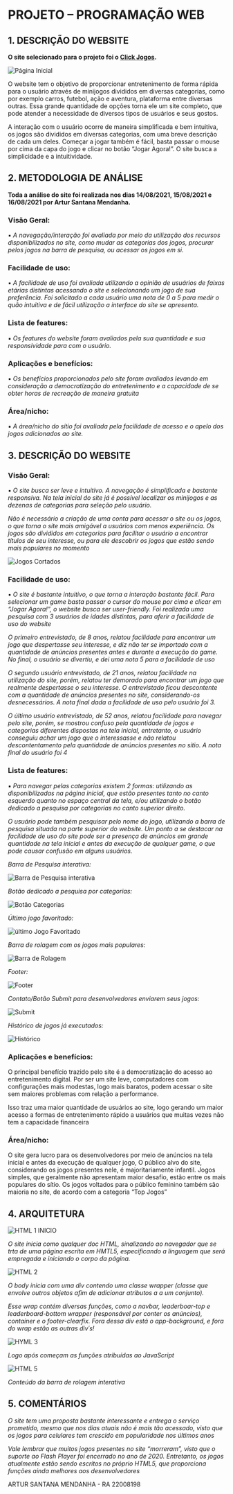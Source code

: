 # **PROJETO – PROGRAMAÇÃO WEB**

## **1. DESCRIÇÃO DO WEBSITE**



**O site selecionado para o projeto foi o [Click Jogos](https://www.clickjogos.com.br/).**

![Página Inicial](https://user-images.githubusercontent.com/83186864/129992729-34ba3060-97da-42cc-9cbc-db22a3ad0ae3.png)


O website tem o objetivo de proporcionar entretenimento de forma rápida para o usuário através de minijogos divididos em diversas categorias, como por exemplo carros, futebol, ação e aventura, plataforma entre diversas outras. Essa grande quantidade de opções torna ele um site completo, que pode atender a necessidade de diversos tipos de usuários e seus gostos.

A interação com o usuário ocorre de maneira simplificada e bem intuitiva, os jogos são divididos em diversas categorias, com uma breve descrição de cada um deles. Começar a jogar também é fácil, basta passar o mouse por cima da capa do jogo e clicar no botão “Jogar Agora!”. O site busca a simplicidade e a intuitividade.
 
## **2. METODOLOGIA DE ANÁLISE**

**Toda a análise do site foi realizada nos dias 14/08/2021, 15/08/2021 e 16/08/2021 por Artur Santana Mendanha.**

### **Visão Geral:**	
 
 ▪ *A navegação/interação foi avaliada por meio da utilização dos recursos disponibilizados no site, como mudar as categorias dos jogos, procurar pelos jogos na barra de pesquisa, ou acessar os jogos em si.*

### **Facilidade de uso:**
 
 ▪ *A facilidade de uso foi avaliada utilizando a opinião de usuários de faixas etárias distintas acessando o site e selecionando um jogo de sua preferência. Foi solicitado a cada usuário uma nota de 0 a 5 para medir o quão intuitiva e de fácil utilização a interface do site se apresenta.*

### **Lista de features:**
 
 ▪ *Os features do website foram avaliados pela sua quantidade e sua responsividade para com o usuário.*

### **Aplicações e benefícios:**
 
 ▪ *Os benefícios proporcionados pelo site foram avaliados levando em consideração a democratização do entretenimento e a capacidade de se obter horas de recreação de maneira gratuita*

### **Área/nicho:**
 
 ▪ *A área/nicho do sítio foi avaliada pela facilidade de acesso e o apelo dos jogos adicionados ao site.*
 
## **3. DESCRIÇÃO DO WEBSITE**

### **Visão Geral:**  

▪ *O site busca ser leve e intuitivo. A navegação é simplificada e bastante responsiva. Na tela inicial do site já é possível localizar os minijogos e as dezenas de categorias para seleção pelo usuário.*

*Não é necessário a criação de uma conta para acessar o site ou os jogos, o que torna o site mais amigável a usuários com menos experiência.
Os jogos são divididos em categorias para facilitar o usuário a encontrar títulos de seu interesse, ou para ele descobrir os jogos que estão sendo mais populares no momento*

![Jogos Cortados](https://user-images.githubusercontent.com/83186864/129992915-a41dd9a3-efc8-45fa-b7cf-1cd45787f858.png)


### **Facilidade de uso:** 

 ▪ *O site é bastante intuitivo, o que torna a interação bastante fácil. Para selecionar um game basta passar o cursor do mouse por cima e clicar em “Jogar Agora!”, o website busca ser user-friendly. Foi realizada uma pesquisa com 3 usuários de idades distintas, para aferir a facilidade de uso do website*
    
*O primeiro entrevistado, de 8 anos, relatou facilidade para encontrar um jogo que despertasse seu interesse, e diz não ter se importado com a quantidade de anúncios presentes antes e durante a execução do game. No final, o usuário se divertiu, e dei uma nota 5 para a facilidade de uso*

*O segundo usuário entrevistado, de 21 anos, relatou facilidade na utilização do site, porém, relatou ter demorado para encontrar um jogo que realmente despertasse o seu interesse. O entrevistado ficou descontente com a quantidade de anúncios presentes no site, considerando-os desnecessários. A nota final dada a facilidade de uso pelo usuário foi 3.*

*O último usuário entrevistado, de 52 anos, relatou facilidade para navegar pelo site, porém, se mostrou confuso pela quantidade de jogos e categorias diferentes dispostas na tela inicial, entretanto, o usuário conseguiu achar um jogo que o interessasse e não relatou descontentamento pela quantidade de anúncios presentes no sítio. A nota final do usuário foi 4*

### **Lista de features:** 

▪ *Para navegar pelas categorias existem 2 formas: utilizando as disponibilizadas na página inicial, que estão presentes tanto no canto esquerdo quanto no espaço central da tela, e/ou utilizando o botão dedicado a pesquisa por categorias no canto superior direito.*

*O usuário pode também pesquisar pelo nome do jogo, utilizando a barra de pesquisa situada na parte superior do website. Um ponto a se destacar na facilidade de uso do site pode ser a presença de anúncios em grande quantidade na tela inicial e antes da execução de qualquer game, o que pode causar confusão em alguns usuários.*


*Barra de Pesquisa interativa:*

![Barra de Pesquisa interativa](https://user-images.githubusercontent.com/83186864/129991584-1bfc08b6-d801-4d10-9ecc-707a41d8be91.png)

*Botão dedicado a pesquisa por categorias:*

![Botão Categorias](https://user-images.githubusercontent.com/83186864/129991994-4cd97f3d-b975-42e5-9204-e6744a216eae.png)

*Último jogo favoritado:*

![último Jogo Favoritado](https://user-images.githubusercontent.com/83186864/129992131-842c2128-8cb7-426c-8490-4eec11f60edc.png)

*Barra de rolagem com os jogos mais populares:*

![Barra de Rolagem](https://user-images.githubusercontent.com/83186864/129992306-3161aba0-311d-4c6c-af5f-1007dd504fa0.png)

*Footer:*

![Footer](https://user-images.githubusercontent.com/83186864/129992398-b82b345a-1da0-4287-ac59-8233f757f426.png)

*Contato/Botão Submit para desenvolvedores enviarem seus jogos:*

![Submit](https://user-images.githubusercontent.com/83186864/129992606-a8451022-fedc-4683-9c03-2ce476b10362.png)

*Histórico de jogos já executados:*

![Histórico](https://user-images.githubusercontent.com/83186864/129992521-d348b162-77d1-4f7a-b6c0-31eeed50930e.png)


### **Aplicações e benefícios:**

  O principal benefício trazido pelo site é a democratização do acesso ao entretenimento digital. Por ser um site leve, computadores com configurações mais modestas, logo mais baratos, podem acessar o site sem maiores problemas com relação a performance.
  
Isso traz uma maior quantidade de usuários ao site, logo gerando um maior acesso a formas de entretenimento rápido a usuários que muitas vezes não tem a capacidade financeira
### **Área/nicho:**

  O site gera lucro para os desenvolvedores por meio de anúncios na tela inicial e antes da execução de qualquer jogo, O público alvo do site, considerando os jogos presentes nele, é majoritariamente infantil.
Jogos simples, que geralmente não apresentam maior desafio, estão entre os mais populares do sítio. Os jogos voltados para o público feminino também são maioria no site, de acordo com a categoria “Top Jogos”

## **4. ARQUITETURA**

![HTML 1 INICIO](https://user-images.githubusercontent.com/83186864/130099605-17c65755-88e0-4813-97ff-35ae360983b4.png)

*O site inicia como qualquer doc HTML, sinalizando ao navegador que se trta de uma página escrita em HMTL5, especificando a linguagem que será empregada e iniciando o corpo da página.*
  
![HTML 2](https://user-images.githubusercontent.com/83186864/130099854-0655532b-71e1-4a90-b48b-cb11ba61d3ef.png)

*O body inicia com uma div contendo uma classe wrapper (classe que envolve outros objetos afim de adicionar atributos a a um conjunto).*

*Esse wrap contém diversas funções, como a navbar, leaderboar-top e leaderboard-bottom wrapper (responsável por conter os anúncios), container e o footer-clearfix. Fora dessa div está o app-background, e fora do wrap estão as outras div´s!*

![HYML 3](https://user-images.githubusercontent.com/83186864/130100064-467faec6-8e3b-40ce-9934-90ec23442dc5.png)

*Logo após começam as funções atribuídas ao JavaScript*

![HTML 5](https://user-images.githubusercontent.com/83186864/130117642-f5b3d219-db24-47e1-acc8-52f80f8e57f1.png)

*Conteúdo da barra de rolagem interativa*


## **5. COMENTÁRIOS**

*O site tem uma proposta bastante interessante e entrega o serviço prometido, mesmo que nos dias atuais não é mais tão acessado, visto que os jogos para celulares tem crescido em popularidade nos últimos anos*

*Vale lembrar que muitos jogos presentes no site “morreram”, visto que o suporte ao Flash Player foi encerrado no ano de 2020. Entretanto, os jogos atualmente estão sendo escritos no próprio HTML5, que proporciona funções ainda melhores aos desenvolvedores*






ARTUR SANTANA MENDANHA - RA 22008198
 
 
 
 


